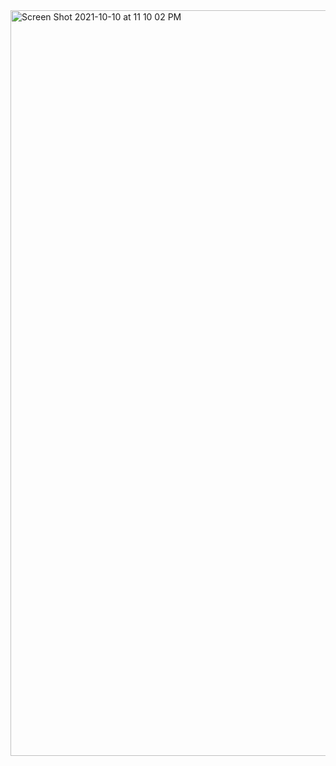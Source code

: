 <img width="1193" alt="Screen Shot 2021-10-10 at 11 10 02 PM" src="https://user-images.githubusercontent.com/90724993/136882110-15a60d03-b155-4a74-97dc-ed8463ea297d.png">
